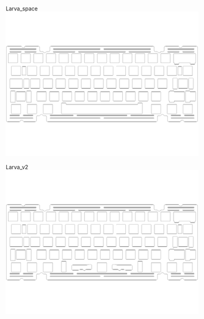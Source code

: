 <br/>Larva_space<br/>![image](./Larva_space.png)<br/>
<br/>Larva_v2<br/>![image](./Larva_v2.png)<br/>
